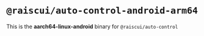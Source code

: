 # `@raiscui/auto-control-android-arm64`

This is the **aarch64-linux-android** binary for `@raiscui/auto-control`
